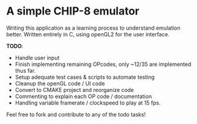 # A simple CHIP-8 emulator

Writing this application as a learning process to understand emulation better.
Written entirely in C, using openGL2 for the user interface.

**TODO**: 

* Handle user input
* Finish implementing remaining OPcodes, only ~12/35 are implemented thus far.
* Setup adequate test cases & scripts to automate testing
* Cleanup the openGL code / UI code 
* Convert to CMAKE project and reorganize code
* Commenting to explain each OP code / documentation
* Handling variable framerate / clockspeed to play at 15 fps.

Feel free to fork and contribute to any of the todo tasks!



